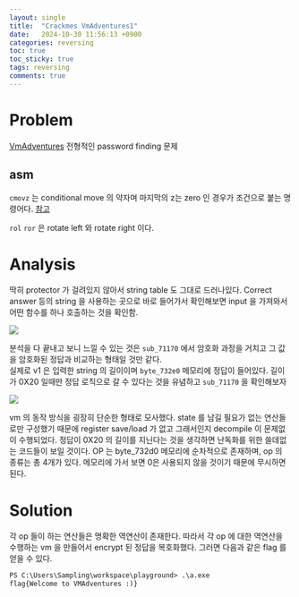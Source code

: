 ```yaml
---
layout: single
title:  "Crackmes VmAdventures1"
date:   2024-10-30 11:56:13 +0900
categories: reversing
toc: true
toc_sticky: true
tags: reversing
comments: true
---
```



# Problem


[VmAdventures](https://crackmes.one/crackme/63bd7f5733c5d43ab4ecf3ad)
전형적인 password finding 문제

## asm

`cmovz` 
는 conditional move 의 약자며 마지막의 z는 zero 인 경우가 조건으로 붙는 명령어다. 
[참고](https://nightohl.tistory.com/entry/CMOV-assembly-CMOV-%EA%B4%80%EB%A0%A8-%EB%AA%A8%EB%93%A0-%EB%AA%85%EB%A0%B9%EC%96%B4-%EC%A0%95%EB%A6%AC) 

`rol` `ror` 은 rotate left 와 rotate right 이다. 

# Analysis

딱히 protector 가 걸려있지 않아서 string table 도 그대로 드러나있다. Correct answer 등의 string 을 사용하는 곳으로 바로 들어가서 확인해보면 input 을 가져와서 어떤 함수를 하나 호출하는 것을 확인함. 



<img src="{{site.baseurl | prepend: site.url}}assets/main_vmadventure1.png"/>

분석을 다 끝내고 보니 느낄 수 있는 것은 `sub_71170` 에서 암호화 과정을 거치고 그 값을 암호화된 정답과 비교하는 형태일 것만 같다.  
실제로 v1 은 입력한 string 의 길이이며 `byte_732e0` 메모리에 정답이 들어있다. 길이가 0X20 일때만 정답 로직으로 갈 수 있다는 것을 유념하고 `sub_71170` 을 확인해보자

<img src="{{site.baseurl | prepend: site.url}}assets/sub_71170.png"/>

vm 의 동작 방식을 굉장히 단순한 형태로 모사했다. state 를 남길 필요가 없는 연산들로만 구성했기 때문에 register save/load 가 없고 그래서인지 decompile 이 문제없이 수행되었다. 
정답이 0X20 의 길이를 지닌다는 것을 생각하면 난독화를 위한 쓸데없는 코드들이 보일 것이다. 
OP 는 byte_732d0 메모리에 순차적으로 존재하며, op 의 종류는 총 4개가 있다. 메모리에 가서 보면 0은 사용되지 않을 것이기 때문에 무시하면 된다. 

# Solution

각 op 들이 하는 연산들은 명확한 역연산이 존재한다. 따라서 각 op 에 대한 역연산을 수행하는 vm 을 만들어서 encrypt 된 정답을 복호화했다. 
그러면 다음과 같은 flag 를 얻을 수 있다. 
```ps
PS C:\Users\Sampling\workspace\playground> .\a.exe
flag{Welcome to VMAdventures :)}
```
